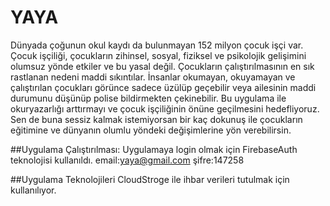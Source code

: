 # YAYA

Dünyada çoğunun okul kaydı da bulunmayan 152 milyon çocuk işçi var.
Çocuk işçiliği, çocukların zihinsel, sosyal, fiziksel ve psikolojik gelişimini olumsuz yönde etkiler ve bu yasal değil.
Çocukların çalıştırılmasının en sık rastlanan nedeni maddi sıkıntılar. 
İnsanlar okumayan, okuyamayan ve çalıştırılan çocukları görünce sadece üzülüp geçebilir veya ailesinin maddi durumunu düşünüp polise bildirmekten çekinebilir. 
Bu uygulama ile okuryazarlığı arttırmayı ve çocuk işçiliğinin önüne geçilmesini hedefliyoruz.
Sen de buna sessiz kalmak istemiyorsan bir kaç dokunuş ile çocukların eğitimine ve dünyanın olumlu yöndeki 
değişimlerine yön verebilirsin.

##Uygulama Çalıştırılması:
  Uygulamaya login olmak için FirebaseAuth teknolojisi kullanıldı.
  email:yaya@gmail.com
  şifre:147258

##Uygulama Teknolojileri
    CloudStroge ile ihbar verileri tutulmak için kullanılıyor.
    
    
